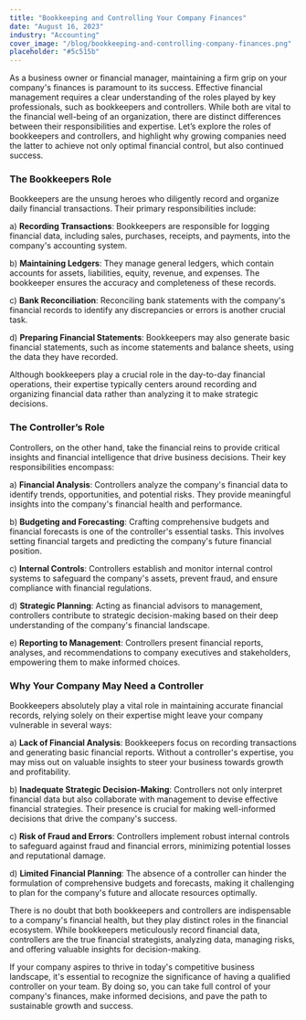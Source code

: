 ```yaml
---
title: "Bookkeeping and Controlling Your Company Finances"
date: "August 16, 2023"
industry: "Accounting"
cover_image: "/blog/bookkeeping-and-controlling-company-finances.png"
placeholder: "#5c515b"
---
```


As a business owner or financial manager, maintaining a firm grip on your company's finances is paramount to its success. Effective financial management requires a clear understanding of the roles played by key professionals, such as bookkeepers and controllers. While both are vital to the financial well-being of an organization, there are distinct differences between their responsibilities and expertise. Let’s explore the roles of bookkeepers and controllers, and highlight why growing companies need the latter to achieve not only optimal financial control, but also continued success.

### The Bookkeepers Role

Bookkeepers are the unsung heroes who diligently record and organize daily financial transactions. Their primary responsibilities include:

a) **Recording Transactions**: Bookkeepers are responsible for logging financial data, including sales, purchases, receipts, and payments, into the company's accounting system.

b) **Maintaining Ledgers**: They manage general ledgers, which contain accounts for assets, liabilities, equity, revenue, and expenses. The bookkeeper ensures the accuracy and completeness of these records.

c) **Bank Reconciliation**: Reconciling bank statements with the company's financial records to identify any discrepancies or errors is another crucial task.

d) **Preparing Financial Statements**: Bookkeepers may also generate basic financial statements, such as income statements and balance sheets, using the data they have recorded.

Although bookkeepers play a crucial role in the day-to-day financial operations, their expertise typically centers around recording and organizing financial data rather than analyzing it to make strategic decisions.


### The Controller’s Role
 
Controllers, on the other hand, take the financial reins to provide critical insights and financial intelligence that drive business decisions. Their key responsibilities encompass:

a) **Financial Analysis**: Controllers analyze the company's financial data to identify trends, opportunities, and potential risks. They provide meaningful insights into the company's financial health and performance.

b) **Budgeting and Forecasting**: Crafting comprehensive budgets and financial forecasts is one of the controller's essential tasks. This involves setting financial targets and predicting the company's future financial position.

c) **Internal Controls**: Controllers establish and monitor internal control systems to safeguard the company's assets, prevent fraud, and ensure compliance with financial regulations.

d) **Strategic Planning**: Acting as financial advisors to management, controllers contribute to strategic decision-making based on their deep understanding of the company's financial landscape.

e) **Reporting to Management**: Controllers present financial reports, analyses, and recommendations to company executives and stakeholders, empowering them to make informed choices.


### Why Your Company May Need a Controller

Bookkeepers absolutely play a vital role in maintaining accurate financial records, relying solely on their expertise might leave your company vulnerable in several ways:

a) **Lack of Financial Analysis**: Bookkeepers focus on recording transactions and generating basic financial reports. Without a controller's expertise, you may miss out on valuable insights to steer your business towards growth and profitability.

b) **Inadequate Strategic Decision-Making**: Controllers not only interpret financial data but also collaborate with management to devise effective financial strategies. Their presence is crucial for making well-informed decisions that drive the company's success.

c) **Risk of Fraud and Errors**: Controllers implement robust internal controls to safeguard against fraud and financial errors, minimizing potential losses and reputational damage.

d) **Limited Financial Planning**: The absence of a controller can hinder the formulation of comprehensive budgets and forecasts, making it challenging to plan for the company's future and allocate resources optimally.

There is no doubt that both bookkeepers and controllers are indispensable to a company's financial health, but they play distinct roles in the financial ecosystem. While bookkeepers meticulously record financial data, controllers are the true financial strategists, analyzing data, managing risks, and offering valuable insights for decision-making.

If your company aspires to thrive in today's competitive business landscape, it's essential to recognize the significance of having a qualified controller on your team. By doing so, you can take full control of your company's finances, make informed decisions, and pave the path to sustainable growth and success.


